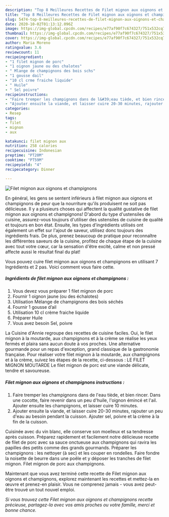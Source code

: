 ```yaml
---
description: "Top 8 Meilleures Recettes de Filet mignon aux oignons et champignons"
title: "Top 8 Meilleures Recettes de Filet mignon aux oignons et champignons"
slug: 5474-top-8-meilleures-recettes-de-filet-mignon-aux-oignons-et-champignons
date: 2020-10-02T01:13:12.096Z
image: https://img-global.cpcdn.com/recipes/e77af90f7c674327/751x532cq70/filet-mignon-aux-oignons-et-champignons-photo-principale-de-la-recette.jpg
thumbnail: https://img-global.cpcdn.com/recipes/e77af90f7c674327/751x532cq70/filet-mignon-aux-oignons-et-champignons-photo-principale-de-la-recette.jpg
cover: https://img-global.cpcdn.com/recipes/e77af90f7c674327/751x532cq70/filet-mignon-aux-oignons-et-champignons-photo-principale-de-la-recette.jpg
author: Maria Moreno
ratingvalue: 3.6
reviewcount: 11
recipeingredient:
- "1 filet mignon de porc"
- "1 oignon jaune ou des chalotes"
- " Mlange de champignons des bois schs"
- "1 gousse dail"
- "10 cl crme fraiche liquide"
- " Huile"
- " Sel poivre"
recipeinstructions:
- "Faire tremper les champignons dans de l&#39;eau tiède, et bien rincer. Dans une cocotte, faire revenir dans un peu d&#39;huile, l&#39;oignon émincé et l&#39;ail. Ajouter ensuite les champignons, et laisser cuire 10 minutes."
- "Ajouter ensuite la viande, et laisser cuire 20-30 minutes, rajouter un peu d&#39;eau au besoin pendant la cuisson. Ajouter sel, poivre et la crème à la fin de la cuisson."
categories:
- Resep
tags:
- filet
- mignon
- aux

katakunci: filet mignon aux 
nutrition: 258 calories
recipecuisine: Indonesian
preptime: "PT20M"
cooktime: "PT59M"
recipeyield: "4"
recipecategory: Dinner

---
```



![Filet mignon aux oignons et champignons](https://img-global.cpcdn.com/recipes/e77af90f7c674327/751x532cq70/filet-mignon-aux-oignons-et-champignons-photo-principale-de-la-recette.jpg)

En général, les gens se sentent inférieurs à filet mignon aux oignons et champignons de peur que la nourriture qu'ils produisent ne soit pas délicieuse. Il y a plusieurs choses qui affectent la qualité gustative de filet mignon aux oignons et champignons! D'abord du type d'ustensiles de cuisine, assurez-vous toujours d'utiliser des ustensiles de cuisine de qualité et toujours en bon état. Ensuite, les types d'ingrédients utilisés ont également un effet sur l'ajout de saveur, utilisez donc toujours des ingrédients frais. De plus, prenez beaucoup de pratique pour reconnaître les différentes saveurs de la cuisine, profitez de chaque étape de la cuisine avec tout votre cœur, car la sensation d'être excité, calme et non pressé affecte aussi le résultat final du plat!

<!--inarticleads1-->

Vous pouvez cuire filet mignon aux oignons et champignons en utilisant 7 Ingrédients et 2 pas. Voici comment vous faire cette.

##### Ingrédients de filet mignon aux oignons et champignons :

1. Vous devez vous préparer 1 filet mignon de porc
1. Fournir 1 oignon jaune (ou des échalotes)
1. Utilisation  Mélange de champignons des bois séchés
1. Fournir 1 gousse d’ail
1. Utilisation 10 cl crème fraiche liquide
1. Préparer  Huile
1. Vous avez besoin  Sel, poivre


La Cuisine d&#39;Annie regroupe des recettes de cuisine faciles. Oui, le filet mignon à la moutarde, aux champignons et à la crème se réalise les yeux fermés et plaira sans aucun doute à vos proches. Une alternative gourmande pour un repas d&#39;exception, grand classique de la gastronomie française. Pour réaliser votre filet mignon à la moutarde, aux champignons et à la crème, suivez les étapes de la recette, ci-dessous : LE FILET MIGNON MOUTARDE Le filet mignon de porc est une viande délicate, tendre et savoureuse. 

<!--inarticleads2-->

##### Filet mignon aux oignons et champignons instructions :

1. Faire tremper les champignons dans de l&#39;eau tiède, et bien rincer. Dans une cocotte, faire revenir dans un peu d&#39;huile, l&#39;oignon émincé et l&#39;ail. Ajouter ensuite les champignons, et laisser cuire 10 minutes.
1. Ajouter ensuite la viande, et laisser cuire 20-30 minutes, rajouter un peu d&#39;eau au besoin pendant la cuisson. Ajouter sel, poivre et la crème à la fin de la cuisson.


Cuisinée avec du vin blanc, elle conserve son moelleux et sa tendresse après cuisson. Préparez rapidement et facilement notre délicieuse recette de filet de porc avec sa sauce onctueuse aux champignons qui ravira les papilles des petits comme des grands gourmands. Préparer les champignons : les nettoyer (à sec) et les couper en rondelles. Faire fondre la noisette de beurre dans une poêle et y déposer les tranches de filet mignon. Filet mignon de porc aux champignons. 

<!--inarticleads1-->

<p>
Maintenant que vous avez terminé cette recette de Filet mignon aux oignons et champignons, explorez maintenant les recettes et mettez-la en œuvre et prenez-en plaisir. Vous ne comprenez jamais - vous avez peut-être trouvé un tout nouvel emploi.
</p>

<p>
<i>Si vous trouvez cette Filet mignon aux oignons et champignons recette précieuse, partagez-la avec vos amis proches ou votre famille, merci et bonne chance.</i>
</p>
